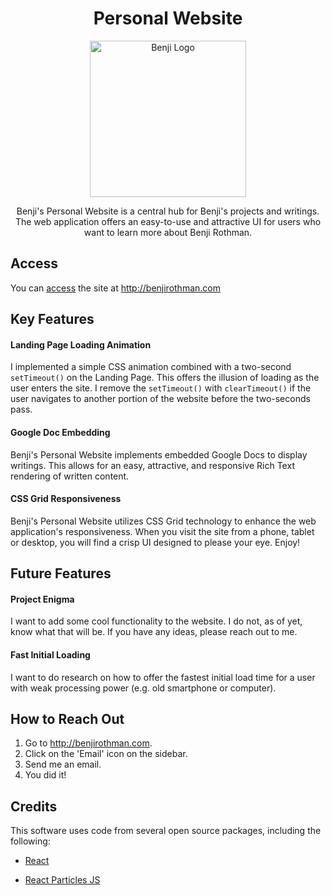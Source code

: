 
<h1 align="center" font-size="80"> Personal Website </h1>
<p align="center">
  <a href="http://benjirothman.com" border-radius="50%">
    <img alt="Benji Logo" src="https://s3.us-east-2.amazonaws.com/benji-personal-website/Larger_Color_Corrected.jpg" width="250px" height="250px" border-radius="50%" />
  </a>
</p>

<p align="center">
  Benji's Personal Website is a central hub for Benji's projects and writings. The web application offers an easy-to-use and attractive UI  for users who want to learn more about Benji Rothman.
</p>


## Access
You can [access](http://brainy-cow.surge.sh) the site at <http://benjirothman.com>

## Key Features

#### Landing Page Loading Animation

I implemented a simple CSS animation combined with a two-second `setTimeout()` on the Landing Page. This offers the illusion of loading as the user enters the site. I remove the `setTimeout()` with `clearTimeout()` if the user navigates to another portion of the website before the two-seconds pass. 

#### Google Doc Embedding

Benji's Personal Website implements embedded Google Docs to display writings. This allows for an easy, attractive, and responsive Rich Text rendering of written content. 

#### CSS Grid Responsiveness

Benji's Personal Website utilizes CSS Grid technology to enhance the web application's responsiveness. When you visit the site from a phone, tablet or desktop, you will find a crisp UI designed to please your eye. Enjoy!

## Future Features

#### Project Enigma

I want to add some cool functionality to the website. I do not, as of yet, know what that will be. If you have any ideas, please reach out to me. 

#### Fast Initial Loading

I want to do research on how to offer the fastest initial load time for a user with weak processing power (e.g. old smartphone or computer).

## How to Reach Out

1. Go to <http://benjirothman.com>.
2. Click on the 'Email' icon on the sidebar.
3. Send me an email.
4. You did it! 

## Credits

This software uses code from several open source packages, including the following:

* [React](https://github.com/facebook/react)

* [React Particles JS](https://github.com/Wufe/react-particles-js)
